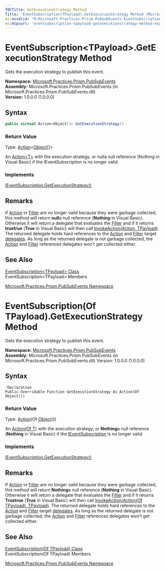 ```yaml
---
TOCTitle: GetExecutionStrategy Method
Title: 'EventSubscription(TPayload).GetExecutionStrategy Method (Microsoft.Practices.Prism.PubSubEvents)'
ms:assetid: 'M:Microsoft.Practices.Prism.PubSubEvents.EventSubscription\`1.GetExecutionStrategy'
ms:mtpsurl: 'eventsubscription-tpayload-getexecutionstrategy-method-mspp-pubsubevents.md'
---
```


# EventSubscription&lt;TPayload&gt;.GetExecutionStrategy Method

Gets the execution strategy to publish this event.

**Namespace:** [Microsoft.Practices.Prism.PubSubEvents](/patterns-practices/reference/mspp-mvvm-namespace)<br/>
**Assembly:** Microsoft.Practices.Prism.PubSubEvents (in Microsoft.Practices.Prism.PubSubEvents.dll) <br/>
**Version:** 1.0.0.0 (1.0.0.0)

## Syntax

```C#  
public virtual Action<Object[]> GetExecutionStrategy()
```

### Return Value

Type: [Action](http://msdn.microsoft.com/en-us/library/018hxwa8)&lt;[Object](http://msdn2.microsoft.com/en-us/library/e5kfa45b)&lsqb;&rsqb;&gt;

An [Action&lt;T&gt;](http://msdn2.microsoft.com/en-us/library/018hxwa8) with the execution strategy, or nulla null reference (Nothing in Visual Basic) if the IEventSubscription is no longer valid.

### Implements

[IEventSubscription.GetExecutionStrategy&lpar;&rpar;](/patterns-practices/reference/mspp-mvvm-namespace.ieventsubscription.getexecutionstrategy)

## Remarks

 If [Action](/patterns-practices/reference/eventsubscription-tpayload-action-property-mspp-pubsubevents) or [Filter](/patterns-practices/reference/eventsubscription-tpayload-action-property-mspp-pubsubevents) are no longer valid because they were garbage collected, this method will return **null**a null reference (**Nothing** in Visual Basic). Otherwise it will return a delegate that evaluates the [Filter](/patterns-practices/reference/eventsubscription-tpayload-action-property-mspp-pubsubevents) and if it returns **truetrue** (**True** in Visual Basic) will then call [InvokeAction(Action<TPayload>, TPayload)](/patterns-practices/reference/eventsubscription-tpayload-invokeaction-method-mspp-pubsubevents). The returned delegate holds hard references to the [Action](/patterns-practices/reference/eventsubscription-tpayload-action-property-mspp-pubsubevents) and [Filter](/patterns-practices/reference/eventsubscription-tpayload-action-property-mspp-pubsubevents) target [delegates](http://msdn2.microsoft.com/en-us/library/y22acf51). As long as the returned delegate is not garbage collected, the [Action](/patterns-practices/reference/eventsubscription-tpayload-action-property-mspp-pubsubevents) and [Filter](/patterns-practices/reference/eventsubscription-tpayload-action-property-mspp-pubsubevents) references delegates won't get collected either.

## See Also

[EventSubscription&lt;TPayload&gt; Class](/patterns-practices/reference/eventsubscription-tpayload-class-mspp-pubsubevents)<br/>
EventSubscription&lt;TPayload&gt; Members

[Microsoft.Practices.Prism.PubSubEvents Namespace](/patterns-practices/reference/mspp-mvvm-namespace)<br/>

# EventSubscription(Of TPayload).GetExecutionStrategy Method

Gets the execution strategy to publish this event.

**Namespace:** [Microsoft.Practices.Prism.PubSubEvents](/patterns-practices/reference/mspp-mvvm-namespace)<br/>
**Assembly:** Microsoft.Practices.Prism.PubSubEvents (in Microsoft.Practices.Prism.PubSubEvents.dll) Version: 1.0.0.0 (1.0.0.0)

## Syntax

```VB  
'Declaration
Public Overridable Function GetExecutionStrategy As Action(Of Object())
```

### Return Value

Type: [Action](http://msdn.microsoft.com/en-us/library/018hxwa8)(Of [Object](http://msdn.microsoft.com/en-us/library/e5kfa45b)&lpar;&rpar;)

An [Action(Of T)](http://msdn2.microsoft.com/en-us/library/018hxwa8) with the execution strategy, or **Nothing**a null reference (**Nothing** in Visual Basic) if the [IEventSubscription](/patterns-practices/reference/mspp-mvvm-namespace.ieventsubscription) is no longer valid.

### Implements

[IEventSubscription.GetExecutionStrategy()](/patterns-practices/reference/mspp-mvvm-namespace.ieventsubscription.getexecutionstrategy)

## Remarks

If [Action](/patterns-practices/reference/eventsubscription-tpayload-action-property-mspp-pubsubevents) or [Filter](/patterns-practices/reference/eventsubscription-tpayload-action-property-mspp-pubsubevents) are no longer valid because they were garbage collected, this method will return **Nothing**a null reference (**Nothing** in Visual Basic). Otherwise it will return a delegate that evaluates the [Filter](/patterns-practices/reference/eventsubscription-tpayload-action-property-mspp-pubsubevents) and if it returns **Truetrue** (**True** in Visual Basic) will then call [InvokeAction(Action(Of TPayload), TPayload)](/patterns-practices/reference/eventsubscription-tpayload-invokeaction-method-mspp-pubsubevents). The returned delegate holds hard references to the [Action](/patterns-practices/reference/eventsubscription-tpayload-action-property-mspp-pubsubevents) and [Filter](/patterns-practices/reference/eventsubscription-tpayload-action-property-mspp-pubsubevents) target [delegates](http://msdn2.microsoft.com/en-us/library/y22acf51). As long as the returned delegate is not garbage collected, the [Action](/patterns-practices/reference/eventsubscription-tpayload-action-property-mspp-pubsubevents) and [Filter](/patterns-practices/reference/eventsubscription-tpayload-action-property-mspp-pubsubevents) references delegates won't get collected either.

## See Also

[EventSubscription(Of TPayload) Class](/patterns-practices/reference/eventsubscription-tpayload-class-mspp-pubsubevents)<br/>
EventSubscription(Of TPayload) Members

[Microsoft.Practices.Prism.PubSubEvents Namespace](/patterns-practices/reference/mspp-mvvm-namespace)